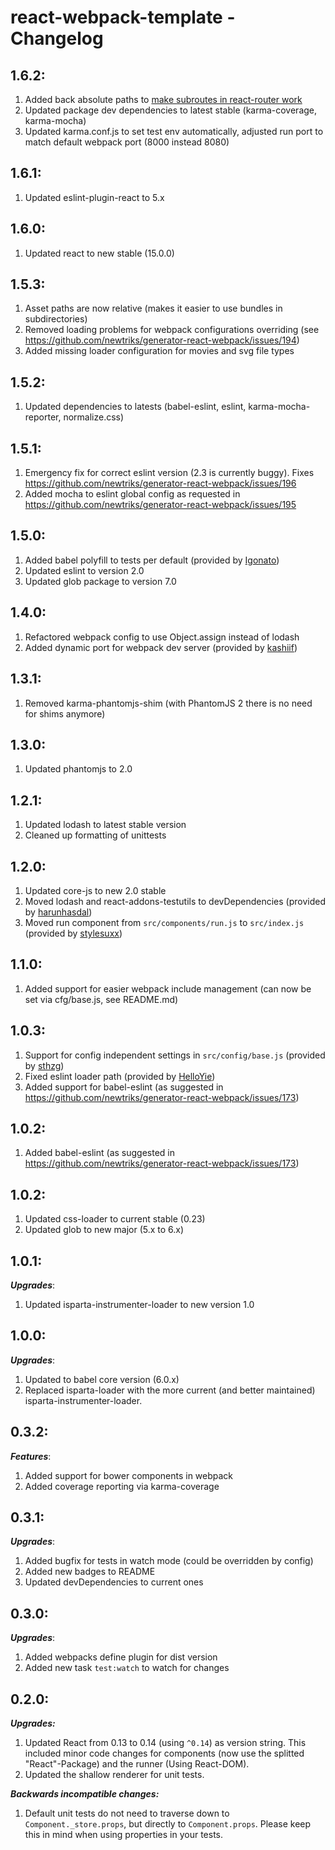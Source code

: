# react-webpack-template - Changelog

## 1.6.2:

1. Added back absolute paths to [make subroutes in react-router work](https://github.com/newtriks/generator-react-webpack/issues/228)
2. Updated package dev dependencies to latest stable (karma-coverage, karma-mocha)
3. Updated karma.conf.js to set test env automatically, adjusted run port to match default webpack port (8000 instead 8080)

## 1.6.1:

1. Updated eslint-plugin-react to 5.x

## 1.6.0:

1. Updated react to new stable (15.0.0)

## 1.5.3:

1. Asset paths are now relative (makes it easier to use bundles in subdirectories)
2. Removed loading problems for webpack configurations overriding (see https://github.com/newtriks/generator-react-webpack/issues/194)
3. Added missing loader configuration for movies and svg file types

## 1.5.2:

1. Updated dependencies to latests (babel-eslint, eslint, karma-mocha-reporter, normalize.css)

## 1.5.1:

1. Emergency fix for correct eslint version (2.3 is currently buggy). Fixes https://github.com/newtriks/generator-react-webpack/issues/196
2. Added mocha to eslint global config as requested in https://github.com/newtriks/generator-react-webpack/issues/195

## 1.5.0:

1. Added babel polyfill to tests per default (provided by [Igonato](https://github.com/Igonato))
2. Updated eslint to version 2.0
3. Updated glob package to version 7.0

## 1.4.0:

1. Refactored webpack config to use Object.assign instead of lodash
2. Added dynamic port for webpack dev server (provided by [kashiif](https://github.com/kashiif))

## 1.3.1:

1. Removed karma-phantomjs-shim (with PhantomJS 2 there is no need for shims anymore)

## 1.3.0:

1. Updated phantomjs to 2.0

## 1.2.1:

1. Updated lodash to latest stable version
2. Cleaned up formatting of unittests

## 1.2.0:

1. Updated core-js to new 2.0 stable
2. Moved lodash and react-addons-testutils to devDependencies (provided by [harunhasdal](https://github.com/harunhasdal))
3. Moved run component from ```src/components/run.js``` to ```src/index.js``` (provided by [stylesuxx](https://github.com/stylesuxx))

## 1.1.0:

1. Added support for easier webpack include management (can now be set via cfg/base.js, see README.md)

## 1.0.3:

1. Support for config independent settings in ```src/config/base.js``` (provided by [sthzg](https://github.com/sthzg))
2. Fixed eslint loader path (provided by [HelloYie](https://github.com/HelloYie))
3. Added support for babel-eslint (as suggested in https://github.com/newtriks/generator-react-webpack/issues/173)

## 1.0.2:

1. Added babel-eslint (as suggested in https://github.com/newtriks/generator-react-webpack/issues/173)

## 1.0.2:

1. Updated css-loader to current stable (0.23)
2. Updated glob to new major (5.x to 6.x)

## 1.0.1:
___Upgrades___:

1. Updated isparta-instrumenter-loader to new version 1.0

## 1.0.0:
___Upgrades___:

1. Updated to babel core version (6.0.x)
2. Replaced isparta-loader with the more current (and better maintained) isparta-instrumenter-loader.

## 0.3.2:
___Features___:

1. Added support for bower components in webpack
2. Added coverage reporting via karma-coverage

## 0.3.1:
___Upgrades___:

1. Added bugfix for tests in watch mode (could be overridden by config)
2. Added new badges to README
3. Updated devDependencies to current ones

## 0.3.0:
___Upgrades___:

1. Added webpacks define plugin for dist version
2. Added new task ```test:watch``` to watch for changes

## 0.2.0:
___Upgrades:___

1. Updated React from 0.13 to 0.14 (using ```^0.14```) as version string. This included minor code changes for components (now use the splitted "React"-Package) and the runner (Using React-DOM).
2. Updated the shallow renderer for unit tests.

___Backwards incompatible changes:___

1. Default unit tests do not need to traverse down to `Component._store.props`, but directly to `Component.props`. Please keep this in mind when using properties in your tests.
